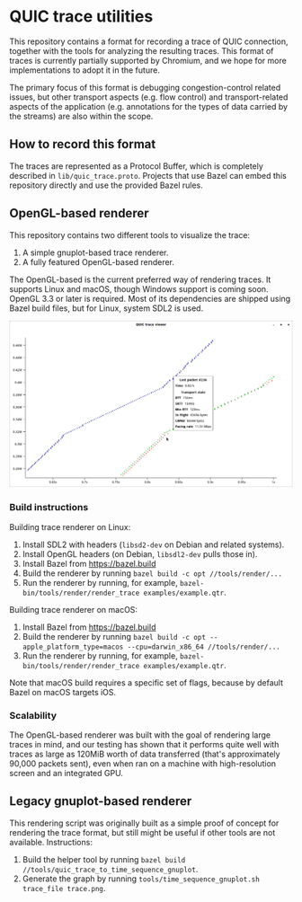 # QUIC trace utilities

This repository contains a format for recording a trace of QUIC connection,
together with the tools for analyzing the resulting traces.  This format of
traces is currently partially supported by Chromium, and we hope for more
implementations to adopt it in the future.

The primary focus of this format is debugging congestion-control related
issues, but other transport aspects (e.g. flow control) and transport-related
aspects of the application (e.g. annotations for the types of data carried by
the streams) are also within the scope.

## How to record this format

The traces are represented as a Protocol Buffer, which is completely described
in `lib/quic_trace.proto`.  Projects that use Bazel can embed this repository
directly and use the provided Bazel rules.

## OpenGL-based renderer

This repository contains two different tools to visualize the trace:

1. A simple gnuplot-based trace renderer.
1. A fully featured OpenGL-based renderer.

The OpenGL-based is the current preferred way of rendering traces.  It supports
Linux and macOS, though Windows support is coming soon.  OpenGL 3.3 or later is
required.  Most of its dependencies are shipped using Bazel build files, but for
Linux, system SDL2 is used.

![OpenGL renderer screenshot](examples/screenshot.png)

### Build instructions

Building trace renderer on Linux:

1. Install SDL2 with headers (`libsd2-dev` on Debian and related systems).
1. Install OpenGL headers (on Debian, `libsdl2-dev` pulls those in).
1. Install Bazel from https://bazel.build
1. Build the renderer by running `bazel build -c opt //tools/render/...`
1. Run the renderer by running, for example,
   `bazel-bin/tools/render/render_trace examples/example.qtr`.

Building trace renderer on macOS:
1. Install Bazel from https://bazel.build
1. Build the renderer by running `bazel build -c opt --apple_platform_type=macos
   --cpu=darwin_x86_64 //tools/render/...`
1. Run the renderer by running, for example,
   `bazel-bin/tools/render/render_trace examples/example.qtr`.

Note that macOS build requires a specific set of flags, because by default Bazel
on macOS targets iOS.

### Scalability

The OpenGL-based renderer was built with the goal of rendering large traces in
mind, and our testing has shown that it performs quite well with traces as large
as 120MiB worth of data transferred (that's approximately 90,000 packets sent),
even when ran on a machine with high-resolution screen and an integrated GPU.

## Legacy gnuplot-based renderer

This rendering script was originally built as a simple proof of concept for
rendering the trace format, but still might be useful if other tools are not
available.  Instructions:

1. Build the helper tool by running `bazel build
   //tools/quic_trace_to_time_sequence_gnuplot`.
1. Generate the graph by running `tools/time_sequence_gnuplot.sh trace_file
   trace.png`.
